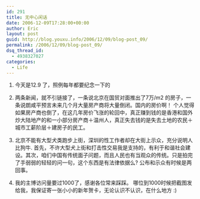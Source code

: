 ```yaml
---
id: 291
title: 无中心闲话
date: 2006-12-09T17:28:00+00:00
author: Eric
layout: post
guid: http://blog.youxu.info/2006/12/09/blog-post_09/
permalink: /2006/12/09/blog-post_09/
dsq_thread_id:
  - 4938327027
categories:
  - Life
---
```

1. 今天是12.9 了，照例每年都要纪念一下的

2. 两条新闻，就不引链接了，一条说北京在国贸对面推出了7万/m2 的房子，一条说朗咸平预言未来几个月大量房产商将大量倒闭。国内的房价啊！ 个人觉得如果房产商也倒了，在这几年房价飞涨的轮回中，真正赚到钱的是香港和国外炒大陆地产的和一小部分房产商＋温州人，真正失去钱的是失去土地的农民＋城市工薪阶层＋建房子的民工。

3. 北京不能有大型犬类跑步上街，深圳的性工作者却在大街上示众，充分说明人比狗牛. 首先，不许大型犬上街和打击性交易我是支持的，有利于和谐社会建设。其次，咱们中国有传统面子问题，而且人民也有当观众的传统。只是拍完了手弱弱的轻轻的问一句，这个东西是有法律依据么? 公布和示众有时候是两回事。

4. 我的主博访问量要过1000了，感谢各位常来踩踩。 哪位到1000时候把截图发给我，我保证寄一张小小的新年贺卡，无论认识不认识，在什么地方 :)